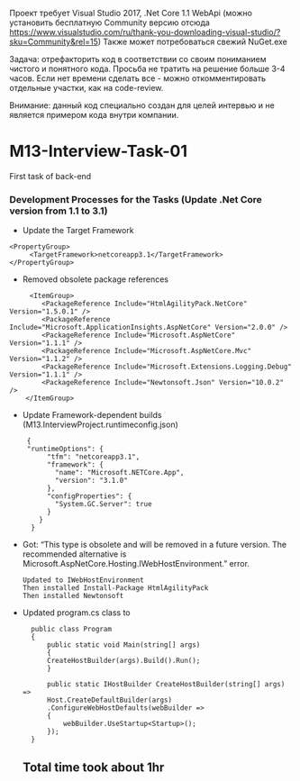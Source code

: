 Проект требует Visual Studio 2017, .Net Core 1.1 WebApi (можно установить бесплатную Community версию отсюда https://www.visualstudio.com/ru/thank-you-downloading-visual-studio/?sku=Community&rel=15)
Также может потребоваться свежий NuGet.exe

Задача: отрефакторить код в соответствии со своим пониманием чистого и понятного кода. Просьба не тратить на решение больше 3-4 часов. Если нет времени сделать все - можно откомментировать отдельные участки, как на code-review.

Внимание: данный код специально создан для целей интервью и не является примером кода внутри компании.

# M13-Interview-Task-01
First task of back-end 


### Development Processes for the Tasks (Update .Net Core version from 1.1 to 3.1)
* Update the Target Framework
``` 
<PropertyGroup>
	 <TargetFramework>netcoreapp3.1</TargetFramework>
</PropertyGroup>
```


* Removed obsolete package references
``` 
 	 <ItemGroup>
        <PackageReference Include="HtmlAgilityPack.NetCore" Version="1.5.0.1" />
        <PackageReference Include="Microsoft.ApplicationInsights.AspNetCore" Version="2.0.0" />
        <PackageReference Include="Microsoft.AspNetCore" Version="1.1.1" />
        <PackageReference Include="Microsoft.AspNetCore.Mvc" Version="1.1.2" />
        <PackageReference Include="Microsoft.Extensions.Logging.Debug" Version="1.1.1" />
        <PackageReference Include="Newtonsoft.Json" Version="10.0.2" />
    </ItemGroup>
```

* Update Framework-dependent builds (M13.InterviewProject.runtimeconfig.json)



 	   {
 	   "runtimeOptions": {
            "tfm": "netcoreapp3.1",
            "framework": {
              "name": "Microsoft.NETCore.App",
              "version": "3.1.0"
            },
            "configProperties": {
              "System.GC.Server": true
            }
          }
        }

* Got: “This type is obsolete and will be removed in a future version. The recommended alternative is Microsoft.AspNetCore.Hosting.IWebHostEnvironment.” error.

      
      Updated to IWebHostEnvironment
      Then installed Install-Package HtmlAgilityPack
      Then installed Newtonsoft
      
* Updated program.cs class to

        public class Program
        {
    	    public static void Main(string[] args)
    	    {
    		CreateHostBuilder(args).Build().Run();
    	    }

	        public static IHostBuilder CreateHostBuilder(string[] args) =>
		    Host.CreateDefaultBuilder(args)
			.ConfigureWebHostDefaults(webBuilder =>
			{
				webBuilder.UseStartup<Startup>();
			});
        }

    
    ## Total time took about 1hr
